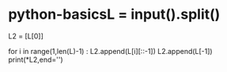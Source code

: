 # python-basicsL = input().split()
L2 = [L[0]]

for i in range(1,len(L)-1) :
    L2.append(L[i][::-1])
L2.append(L[-1])
print(*L2,end='')
